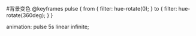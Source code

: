 #背景变色
@keyframes pulse {
    from {
      filter: hue-rotate(0);
    }
    to {
      filter: hue-rotate(360deg);
    }
  }

animation: pulse 5s linear infinite;